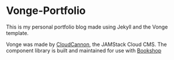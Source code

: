 # Vonge-Portfolio

This is my personal portfolio blog made using Jekyll and the Vonge template.

Vonge was made by [CloudCannon](http://cloudcannon.com/), the JAMStack Cloud CMS.
The component library is built and maintained for use with [Bookshop](https://github.com/cloudcannon/bookshop/)